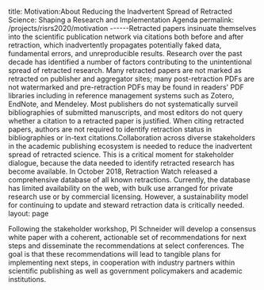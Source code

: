 
title: Motivation:About Reducing the Inadvertent Spread of Retracted Science: Shaping a Research and Implementation Agenda
permalink: /projects/risrs2020/motivation
------Retracted papers insinuate themselves into the scientific publication network via citations both before and after retraction, which inadvertently propagates potentially faked data, fundamental errors, and unreproducible results. Research over the past decade has identified a number of factors contributing to the unintentional spread of retracted research. Many retracted papers are not marked as retracted on publisher and aggregator sites; many post-retraction PDFs are not watermarked and pre-retraction PDFs may be found in readers' PDF libraries including in reference management systems such as Zotero, EndNote, and Mendeley. Most publishers do not systematically surveil bibliographies of submitted manuscripts, and most editors do not query whether a citation to a retracted paper is justified. When citing retracted papers, authors are not required to identify retraction status in bibliographies or in-text citations.Collaboration across diverse stakeholders in the academic publishing ecosystem is needed to reduce the inadvertent spread of retracted science. This is a critical moment for stakeholder dialogue, because the data needed to identify retracted research has become available. In October 2018, Retraction Watch released a comprehensive 
database of all known retractions. Currently, the database has limited availability on the web, with bulk use arranged for private research use or by commercial licensing. However, a sustainability model for continuing to update and steward retraction data is critically needed. 
layout: page

Following the stakeholder workshop, PI Schneider will develop a consensus white paper with a coherent, actionable set of recommendations for next steps and disseminate the recommendations at select conferences. The goal is that these recommendations will lead to tangible plans for implementing next steps, in cooperation with industry partners within scientific publishing as well as government policymakers and academic institutions.